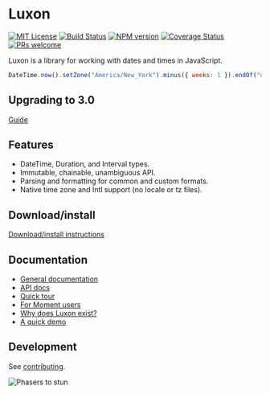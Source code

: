 # Luxon

[![MIT License][license-image]][license] [![Build Status][github-action-image]][github-action-url] [![NPM version][npm-version-image]][npm-url] [![Coverage Status][test-coverage-image]][test-coverage-url] [![PRs welcome][contributing-image]][contributing-url]

Luxon is a library for working with dates and times in JavaScript.

```js
DateTime.now().setZone("America/New_York").minus({ weeks: 1 }).endOf("day").toISO();
```

## Upgrading to 3.0

[Guide](https://moment.github.io/luxon/#upgrading)

## Features
 * DateTime, Duration, and Interval types.
 * Immutable, chainable, unambiguous API.
 * Parsing and formatting for common and custom formats.
 * Native time zone and Intl support (no locale or tz files).

## Download/install

[Download/install instructions](https://moment.github.io/luxon/#/install)

## Documentation

* [General documentation](https://moment.github.io/luxon/#/?id=luxon)
* [API docs](https://moment.github.io/luxon/api-docs/index.html)
* [Quick tour](https://moment.github.io/luxon/#/tour)
* [For Moment users](https://moment.github.io/luxon/#/moment)
* [Why does Luxon exist?](https://moment.github.io/luxon/#/why)
* [A quick demo](https://moment.github.io/luxon/demo/global.html)

## Development

See [contributing](CONTRIBUTING.md).

![Phasers to stun][phasers-image]

[license-image]: http://img.shields.io/badge/license-MIT-blue.svg
[license]: LICENSE.md

[github-action-image]: https://github.com/moment/luxon/actions/workflows/test.yml/badge.svg
[github-action-url]: https://github.com/moment/luxon/actions/workflows/test.yml

[npm-url]: https://npmjs.org/package/luxon
[npm-version-image]: https://badge.fury.io/js/luxon.svg

[test-coverage-url]: https://codecov.io/gh/moment/luxon
[test-coverage-image]: https://codecov.io/gh/moment/luxon/branch/master/graph/badge.svg

[contributing-url]: https://github.com/moment/luxon/blob/master/contributing.md
[contributing-image]: https://img.shields.io/badge/PRs-welcome-brightgreen.svg

[phasers-image]: https://img.shields.io/badge/phasers-stun-brightgreen.svg
